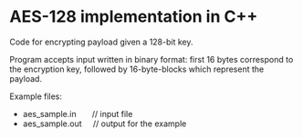 # AES-128 implementation in C++

Code for encrypting payload given a 128-bit key.

Program accepts input written in binary format: first 16 bytes correspond to the encryption key, followed by 16-byte-blocks which represent the payload.

Example files:
- aes_sample.in &nbsp;&nbsp;&nbsp;&nbsp;&nbsp;&nbsp;// input file
- aes_sample.out &nbsp;&nbsp;&nbsp;&nbsp;// output for the example
